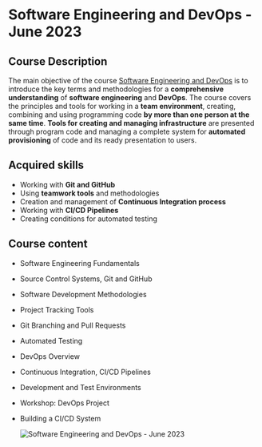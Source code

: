 
# Software Engineering and DevOps - June 2023 

## Course Description

The main objective of the course [Software Engineering and DevOps](https://softuni.bg/trainings/4118/software-engineering-and-devops-june-2023) is to introduce the key terms and methodologies for a **comprehensive understanding** of **software engineering** and **DevOps**. The course covers the principles and tools for working in a **team environment**, creating, combining and using programming code **by more than one person at the same time**. **Tools for creating and managing infrastructure** are presented through program code and managing a complete system for **automated provisioning** of code and its ready presentation to users.

## Acquired skills

- Working with **Git and GitHub**
- Using **teamwork tools** and methodologies
- Creation and management of **Continuous Integration process**
- Working with **CI/CD Pipelines**
- Creating conditions for automated testing

## Course content

- Software Engineering Fundamentals 
- Source Control Systems, Git and GitHub  
- Software Development Methodologies  
- Project Tracking Tools 
- Git Branching and Pull Requests  
- Automated Testing 
- DevOps Overview 
- Continuous Integration, CI/CD Pipelines 
- Development and Test Environments 
- Workshop: DevOps Project 
- Building a CI/CD System 

  ![Software Engineering and DevOps - June 2023]([https://raw.githubusercontent.com/yavorhr/certificates/refs/heads/main/ReactJS%20-%20February%202023%20-%20Certificate.jpeg](https://raw.githubusercontent.com/yavorhr/certificates/refs/heads/main/Software%20Engineering%20and%20DevOps%20-%20June%202023%20-%20Certificate.jpeg))
